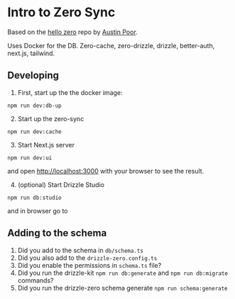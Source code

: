 # Intro to Zero Sync

Based on the [hello zero](https://github.com/a-poor/hellozero) repo by [Austin Poor](https://github.com/a-poor).

Uses Docker for the DB. Zero-cache, zero-drizzle, drizzle, better-auth, next.js, tailwind.

## Developing

1. First, start up the the docker image:

```
npm run dev:db-up
```

2. Start up the zero-sync

```
npm run dev:cache
```

3. Start Next.js server

```
npm run dev:ui
```

and open [http://localhost:3000](http://localhost:3000) with your browser to see the result.

4. (optional) Start Drizzle Studio

```
npm run db:studio
```

and in browser go to [](https://local.drizzle.studio/)

## Adding to the schema

1. Did you add to the schema in `db/schema.ts`
2. Did you also add to the `drizzle-zero.config.ts`
3. Did you enable the permissions in `schema.ts` file?
4. Did you run the drizzle-kit `npm run db:generate` and `npm run db:migrate` commands?
5. Did you run the drizzle-zero schema generate `npm run schema:generate`
